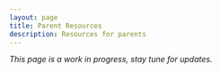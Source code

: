 ```yaml
---
layout: page
title: Parent Resources
description: Resources for parents
---
```


*This page is a work in progress, stay tune for updates.*
